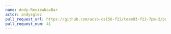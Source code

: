 ```yaml
---
name: Andy-ReviewNavBar
actor: andysglez
pull_request_url: https://github.com/ucsb-cs156-f22/team03-f22-7pm-2/pull/41
pull_request_num: 41
---
```

